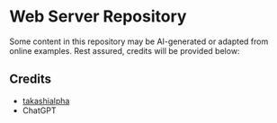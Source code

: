 # Web Server Repository

Some content in this repository may be AI-generated or adapted from online examples. Rest assured, credits will be provided below:

## Credits

- [takashialpha](https://takashialpha.xyz)  
- ChatGPT
